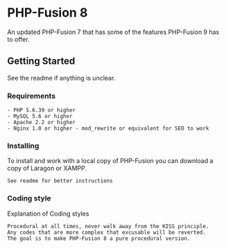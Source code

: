# PHP-Fusion 8

An updated PHP-Fusion 7 that has some of the features PHP-Fusion 9 has to offer.

## Getting Started

See the readme if anything is unclear.

### Requirements

```
- PHP 5.6.39 or higher
- MySQL 5.6 or higher
- Apache 2.2 or higher
- Nginx 1.0 or higher - mod_rewrite or equivalent for SEO to work
```

### Installing

To install and work with a local copy of PHP-Fusion you can download a copy of Laragon or XAMPP.

```
See readme for better instructions
```

### Coding style

Explanation of Coding styles

```
Procedural at all times, never walk away from the KISS principle. 
Any codes that are more complex that excusable will be reverted.
The goal is to make PHP-Fusion 8 a pure procedural version.
```
